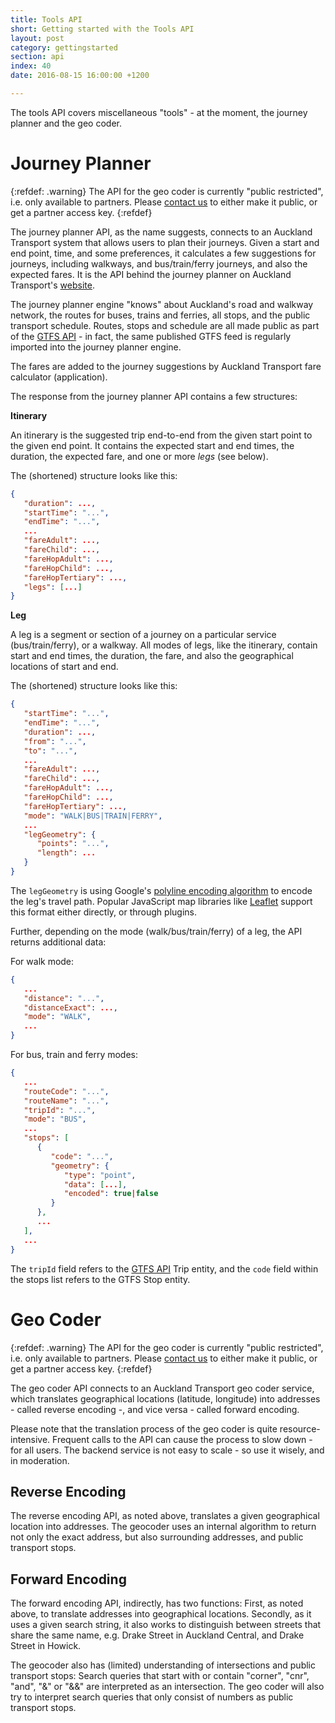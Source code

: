 ```yaml
---
title: Tools API
short: Getting started with the Tools API
layout: post
category: gettingstarted
section: api
index: 40
date: 2016-08-15 16:00:00 +1200

---
```


The tools API covers miscellaneous "tools" - at the moment, the journey planner and the geo coder.

# Journey Planner

{:refdef: .warning}
The API for the geo coder is currently "public restricted", i.e. only available to partners. Please [contact us](mailto:info@atlabs.xyz) to either make it public, or get a partner access key.
{:refdef}

The journey planner API, as the name suggests, connects to an Auckland Transport system that allows users to plan their journeys. Given a start and end point, time, and some preferences, it calculates a few suggestions for journeys, including walkways, and bus/train/ferry journeys, and also the expected fares. It is the API behind the journey planner on Auckland Transport's [website](https://at.govt.nz/bus-train-ferry/journey-planner/).

The journey planner engine "knows" about Auckland's road and walkway network, the routes for buses, trains and ferries, all stops, and the public transport schedule. Routes, stops and schedule are all made public as part of the [GTFS API](../gtfs-api/) - in fact, the same published GTFS feed is regularly imported into the journey planner engine.

The fares are added to the journey suggestions by Auckland Transport fare calculator (application).

The response from the journey planner API contains a few structures:

**Itinerary**

An itinerary is the suggested trip end-to-end from the given start point to the given end point. It contains the expected start and end times, the duration, the expected fare, and one or more *legs* (see below).

The (shortened) structure looks like this:

```json
{
   "duration": ...,
   "startTime": "...",
   "endTime": "...",
   ...
   "fareAdult": ...,
   "fareChild": ...,
   "fareHopAdult": ...,
   "fareHopChild": ...,
   "fareHopTertiary": ...,
   "legs": [...]
}
```

**Leg**

A leg is a segment or section of a journey on a particular service (bus/train/ferry), or a walkway. All modes of legs, like the itinerary, contain start and end times, the duration, the fare, and also the geographical locations of start and end.

The (shortened) structure looks like this:

```json
{
   "startTime": "...",
   "endTime": "...",
   "duration": ...,
   "from": "...",
   "to": "...",
   ...
   "fareAdult": ...,
   "fareChild": ...,
   "fareHopAdult": ...,
   "fareHopChild": ...,
   "fareHopTertiary": ...,
   "mode": "WALK|BUS|TRAIN|FERRY",
   ...
   "legGeometry": {
      "points": "...",
      "length": ...
   }
}
```

The `legGeometry` is using Google's [polyline encoding algorithm](https://developers.google.com/maps/documentation/utilities/polylinealgorithm) to encode the leg's travel path. Popular JavaScript map libraries like [Leaflet](http://leafletjs.com/) support this format either directly, or through plugins.

Further, depending on the mode (walk/bus/train/ferry) of a leg,  the API returns additional data:

For walk mode:

```json
{
   ...
   "distance": "...",
   "distanceExact": ...,
   "mode": "WALK",
   ...
}  
```

For bus, train and ferry modes:

```json
{
   ...
   "routeCode": "...",
   "routeName": "...",
   "tripId": "...",
   "mode": "BUS",
   ...
   "stops": [
      {
         "code": "...",
         "geometry": {
            "type": "point",
            "data": [...],
            "encoded": true|false
         }
      },
      ...
   ],
   ...
}
```

The `tripId` field refers to the [GTFS API](../gtfs-api/) Trip entity, and the `code` field within the stops list refers to the GTFS Stop entity.

# Geo Coder

{:refdef: .warning}
The API for the geo coder is currently "public restricted", i.e. only available to partners. Please [contact us](mailto:info@atlabs.xyz) to either make it public, or get a partner access key.
{:refdef}

The geo coder API connects to an Auckland Transport geo coder service, which translates geographical locations (latitude, longitude) into addresses - called reverse encoding -, and vice versa - called forward encoding.

Please note that the translation process of the geo coder is quite resource-intensive. Frequent calls to the API can cause the process to slow down - for all users. The backend service is not easy to scale - so use it wisely, and in moderation.

## Reverse Encoding

The reverse encoding API, as noted above, translates a given geographical location into addresses. The geocoder uses an internal algorithm to return not only the exact address, but also surrounding addresses, and public transport stops.

## Forward Encoding

The forward encoding API, indirectly, has two functions: First, as noted above, to translate addresses into geographical locations. Secondly, as it uses a given search string, it also works to distinguish between streets that share the same name, e.g. Drake Street in Auckland Central, and Drake Street in Howick.

The geocoder also has (limited) understanding of intersections and public transport stops: Search queries that start with or contain "corner", "cnr", "and", "&" or "&&" are interpreted as an intersection. The geo coder will also try to interpret search queries that only consist of numbers as public transport stops.
